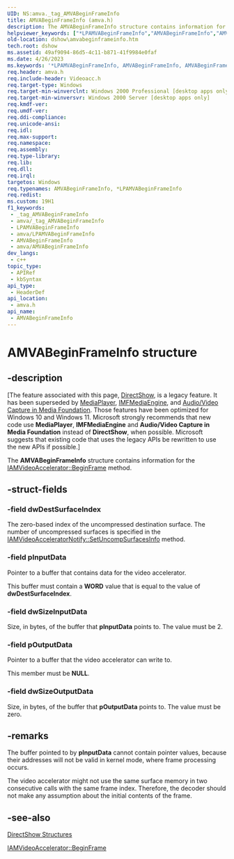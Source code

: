 ```yaml
---
UID: NS:amva._tag_AMVABeginFrameInfo
title: AMVABeginFrameInfo (amva.h)
description: The AMVABeginFrameInfo structure contains information for the IAMVideoAccelerator::BeginFrame method.
helpviewer_keywords: ["*LPAMVABeginFrameInfo","AMVABeginFrameInfo","AMVABeginFrameInfo structure [DirectShow]","AMVABeginFrameInfoStructure","LPAMVABeginFrameInfo","LPAMVABeginFrameInfo structure pointer [DirectShow]","amva/AMVABeginFrameInfo","amva/LPAMVABeginFrameInfo","dshow.amvabeginframeinfo"]
old-location: dshow\amvabeginframeinfo.htm
tech.root: dshow
ms.assetid: 49af9094-86d5-4c11-b871-41f9984e0faf
ms.date: 4/26/2023
ms.keywords: '*LPAMVABeginFrameInfo, AMVABeginFrameInfo, AMVABeginFrameInfo structure [DirectShow], AMVABeginFrameInfoStructure, LPAMVABeginFrameInfo, LPAMVABeginFrameInfo structure pointer [DirectShow], amva/AMVABeginFrameInfo, amva/LPAMVABeginFrameInfo, dshow.amvabeginframeinfo'
req.header: amva.h
req.include-header: Videoacc.h
req.target-type: Windows
req.target-min-winverclnt: Windows 2000 Professional [desktop apps only]
req.target-min-winversvr: Windows 2000 Server [desktop apps only]
req.kmdf-ver: 
req.umdf-ver: 
req.ddi-compliance: 
req.unicode-ansi: 
req.idl: 
req.max-support: 
req.namespace: 
req.assembly: 
req.type-library: 
req.lib: 
req.dll: 
req.irql: 
targetos: Windows
req.typenames: AMVABeginFrameInfo, *LPAMVABeginFrameInfo
req.redist: 
ms.custom: 19H1
f1_keywords:
 - _tag_AMVABeginFrameInfo
 - amva/_tag_AMVABeginFrameInfo
 - LPAMVABeginFrameInfo
 - amva/LPAMVABeginFrameInfo
 - AMVABeginFrameInfo
 - amva/AMVABeginFrameInfo
dev_langs:
 - c++
topic_type:
 - APIRef
 - kbSyntax
api_type:
 - HeaderDef
api_location:
 - amva.h
api_name:
 - AMVABeginFrameInfo
---
```


# AMVABeginFrameInfo structure


## -description

\[The feature associated with this page, [DirectShow](/windows/win32/directshow/directshow), is a legacy feature. It has been superseded by [MediaPlayer](/uwp/api/Windows.Media.Playback.MediaPlayer), [IMFMediaEngine](/windows/win32/api/mfmediaengine/nn-mfmediaengine-imfmediaengine), and [Audio/Video Capture in Media Foundation](windows/win32/medfound/audio-video-capture-in-media-foundation). Those features have been optimized for Windows 10 and Windows 11. Microsoft strongly recommends that new code use **MediaPlayer**, **IMFMediaEngine** and **Audio/Video Capture in Media Foundation** instead of **DirectShow**, when possible. Microsoft suggests that existing code that uses the legacy APIs be rewritten to use the new APIs if possible.\]

The <b>AMVABeginFrameInfo</b> structure contains information for the <a href="/windows/desktop/api/videoacc/nf-videoacc-iamvideoaccelerator-beginframe">IAMVideoAccelerator::BeginFrame</a> method.

## -struct-fields

### -field dwDestSurfaceIndex

The zero-based index of the uncompressed destination surface. The number of uncompressed surfaces is specified in the <a href="/windows/desktop/api/videoacc/nf-videoacc-iamvideoacceleratornotify-setuncompsurfacesinfo">IAMVideoAcceleratorNotify::SetUncompSurfacesInfo</a> method.

### -field pInputData

Pointer to a buffer that contains data for the video accelerator.

This buffer must contain a <b>WORD</b> value that is equal to the value of <b>dwDestSurfaceIndex</b>.

### -field dwSizeInputData

Size, in bytes, of the buffer that <b>pInputData</b> points to. The value must be 2.

### -field pOutputData

Pointer to a buffer that the video accelerator can write to.

This member must be <b>NULL</b>.

### -field dwSizeOutputData

Size, in bytes, of the buffer that <b>pOutputData</b> points to. The value must be zero.

## -remarks

The buffer pointed to by <b>pInputData</b> cannot contain pointer values, because their addresses will not be valid in kernel mode, where frame processing occurs.
      

The video accelerator might not use the same surface memory in two consecutive calls with the same frame index.
      Therefore, the decoder should not make any assumption about the initial contents of the frame.

## -see-also

<a href="/windows/desktop/DirectShow/directshow-structures">DirectShow Structures</a>



<a href="/windows/desktop/api/videoacc/nf-videoacc-iamvideoaccelerator-beginframe">IAMVideoAccelerator::BeginFrame</a>